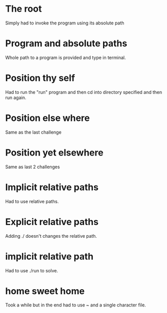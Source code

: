 # The root
 Simply had to invoke the program using its absolute path 
# Program and absolute paths
 Whole path to a program is provided and type in terminal.
# Position thy self
Had to run the "run" program and then cd into directory specified and then run again.
# Position else where
Same as the last challenge
# Position yet elsewhere
Same as last 2 challenges
# Implicit relative paths
Had to use relative paths.
# Explicit relative paths
Adding ./ doesn't changes the relative path.
# implicit relative path
Had to use ./run to solve.
# home sweet home
Took a while but in the end had to use ~ and a single character file.
